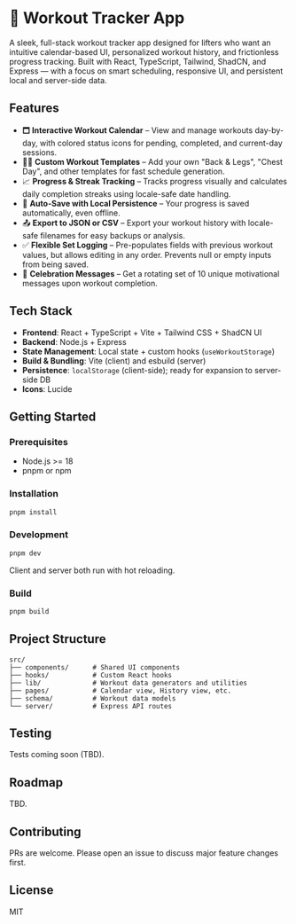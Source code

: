 # 💪 Workout Tracker App

A sleek, full-stack workout tracker app designed for lifters who want an intuitive calendar-based UI, personalized workout history, and frictionless progress tracking. Built with React, TypeScript, Tailwind, ShadCN, and Express — with a focus on smart scheduling, responsive UI, and persistent local and server-side data.

## Features

- 🗖️ **Interactive Workout Calendar** – View and manage workouts day-by-day, with colored status icons for pending, completed, and current-day sessions.
- 🏋️‍♂️ **Custom Workout Templates** – Add your own "Back & Legs", "Chest Day", and other templates for fast schedule generation.
- 📈 **Progress & Streak Tracking** – Tracks progress visually and calculates daily completion streaks using locale-safe date handling.
- 🧠 **Auto-Save with Local Persistence** – Your progress is saved automatically, even offline.
- 📤 **Export to JSON or CSV** – Export your workout history with locale-safe filenames for easy backups or analysis.
- ✅ **Flexible Set Logging** – Pre-populates fields with previous workout values, but allows editing in any order. Prevents null or empty inputs from being saved.
- 🎉 **Celebration Messages** – Get a rotating set of 10 unique motivational messages upon workout completion.

## Tech Stack

- **Frontend**: React + TypeScript + Vite + Tailwind CSS + ShadCN UI
- **Backend**: Node.js + Express
- **State Management**: Local state + custom hooks (`useWorkoutStorage`)
- **Build & Bundling**: Vite (client) and esbuild (server)
- **Persistence**: `localStorage` (client-side); ready for expansion to server-side DB
- **Icons**: Lucide

## Getting Started

### Prerequisites

- Node.js >= 18
- pnpm or npm

### Installation

```bash
pnpm install
```

### Development

```bash
pnpm dev
```

Client and server both run with hot reloading.

### Build

```bash
pnpm build
```

## Project Structure

```
src/
├── components/      # Shared UI components
├── hooks/           # Custom React hooks
├── lib/             # Workout data generators and utilities
├── pages/           # Calendar view, History view, etc.
├── schema/          # Workout data models
└── server/          # Express API routes
```

## Testing

Tests coming soon (TBD).

## Roadmap

TBD.

## Contributing

PRs are welcome. Please open an issue to discuss major feature changes first.

## License

MIT
